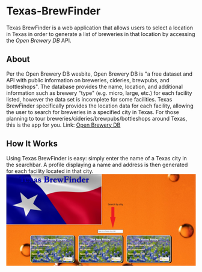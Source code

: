 # Texas-BrewFinder
Texas BrewFinder is a web application that allows users to select a location in Texas  in order to generate a list of breweries in that location by accessing the *Open Brewery DB* API. 

## About
Per the Open Brewery DB wesbite, Open Brewery DB is "a free dataset and API with public information on breweries, cideries, brewpubs, and bottleshops". The database provides the name, location, and additional information such as brewery "type" (e.g. micro, large, etc.) for each facility listed, however the data set is incomplete for some facilities. Texas BrewFinder specifically provides the location data for each facility, allowing the user to search for breweries in a specified city in Texas. For those planning to tour breweries/cideries/brewpubs/bottleshops around Texas, this is the app for you.
Link: [Open Brewery DB](https://www.openbrewerydb.org/)

## How It Works
Using Texas BrewFinder is easy: simply enter the name of a Texas city in the searchbar. A profile displaying a name and address is then generated for each facility located in that city. 
![alt text](images.brewfinder/txBrewFinder2.jpg)
